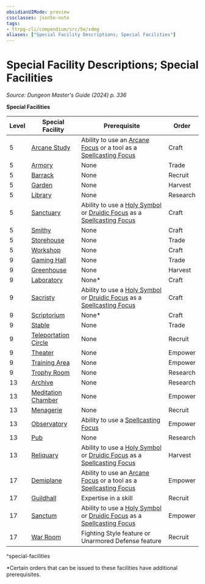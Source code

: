 ```yaml
---
obsidianUIMode: preview
cssclasses: json5e-note
tags:
- ttrpg-cli/compendium/src/5e/xdmg
aliases: ["Special Facility Descriptions; Special Facilities"]
---
```

# Special Facility Descriptions; Special Facilities
*Source: Dungeon Master's Guide (2024) p. 336* 

**Special Facilities**

| Level | Special Facility | Prerequisite | Order |
|-------|------------------|--------------|-------|
| 5 | [Arcane Study](3-Compendium/bastions/arcane-study.md) | Ability to use an [Arcane Focus](3-Compendium/items/arcane-focus-xphb.md) or a tool as a [Spellcasting Focus](3-Compendium/rules/variant-rules/spellcasting-focus-xphb.md) | Craft |
| 5 | [Armory](3-Compendium/bastions/armory.md) | None | Trade |
| 5 | [Barrack](3-Compendium/bastions/barrack.md) | None | Recruit |
| 5 | [Garden](3-Compendium/bastions/garden.md) | None | Harvest |
| 5 | [Library](3-Compendium/bastions/library.md) | None | Research |
| 5 | [Sanctuary](3-Compendium/bastions/sanctuary.md) | Ability to use a [Holy Symbol](3-Compendium/items/holy-symbol-xphb.md) or [Druidic Focus](3-Compendium/items/druidic-focus-xphb.md) as a [Spellcasting Focus](3-Compendium/rules/variant-rules/spellcasting-focus-xphb.md) | Craft |
| 5 | [Smithy](3-Compendium/bastions/smithy.md) | None | Craft |
| 5 | [Storehouse](3-Compendium/bastions/storehouse.md) | None | Trade |
| 5 | [Workshop](3-Compendium/bastions/workshop.md) | None | Craft |
| 9 | [Gaming Hall](3-Compendium/bastions/gaming-hall.md) | None | Trade |
| 9 | [Greenhouse](3-Compendium/bastions/greenhouse.md) | None | Harvest |
| 9 | [Laboratory](3-Compendium/bastions/laboratory.md) | None* | Craft |
| 9 | [Sacristy](3-Compendium/bastions/sacristy.md) | Ability to use a [Holy Symbol](3-Compendium/items/holy-symbol-xphb.md) or [Druidic Focus](3-Compendium/items/druidic-focus-xphb.md) as a [Spellcasting Focus](3-Compendium/rules/variant-rules/spellcasting-focus-xphb.md) | Craft |
| 9 | [Scriptorium](3-Compendium/bastions/scriptorium.md) | None* | Craft |
| 9 | [Stable](3-Compendium/bastions/stable.md) | None | Trade |
| 9 | [Teleportation Circle](3-Compendium/bastions/teleportation-circle.md) | None | Recruit |
| 9 | [Theater](3-Compendium/bastions/theater.md) | None | Empower |
| 9 | [Training Area](3-Compendium/bastions/training-area.md) | None | Empower |
| 9 | [Trophy Room](3-Compendium/bastions/trophy-room.md) | None | Research |
| 13 | [Archive](3-Compendium/bastions/archive.md) | None | Research |
| 13 | [Meditation Chamber](3-Compendium/bastions/meditation-chamber.md) | None | Empower |
| 13 | [Menagerie](3-Compendium/bastions/menagerie.md) | None | Recruit |
| 13 | [Observatory](3-Compendium/bastions/observatory.md) | Ability to use a [Spellcasting Focus](3-Compendium/rules/variant-rules/spellcasting-focus-xphb.md) | Empower |
| 13 | [Pub](3-Compendium/bastions/pub.md) | None | Research |
| 13 | [Reliquary](3-Compendium/bastions/reliquary.md) | Ability to use a [Holy Symbol](3-Compendium/items/holy-symbol-xphb.md) or [Druidic Focus](3-Compendium/items/druidic-focus-xphb.md) as a [Spellcasting Focus](3-Compendium/rules/variant-rules/spellcasting-focus-xphb.md) | Harvest |
| 17 | [Demiplane](3-Compendium/bastions/demiplane.md) | Ability to use an [Arcane Focus](3-Compendium/items/arcane-focus-xphb.md) or a tool as a [Spellcasting Focus](3-Compendium/rules/variant-rules/spellcasting-focus-xphb.md) | Empower |
| 17 | [Guildhall](3-Compendium/bastions/guildhall.md) | Expertise in a skill | Recruit |
| 17 | [Sanctum](3-Compendium/bastions/sanctum.md) | Ability to use a [Holy Symbol](3-Compendium/items/holy-symbol-xphb.md) or [Druidic Focus](3-Compendium/items/druidic-focus-xphb.md) as a [Spellcasting Focus](3-Compendium/rules/variant-rules/spellcasting-focus-xphb.md) | Empower |
| 17 | [War Room](3-Compendium/bastions/war-room.md) | Fighting Style feature or Unarmored Defense feature | Recruit |
^special-facilities

*Certain orders that can be issued to these facilities have additional prerequisites.